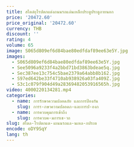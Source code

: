 ```yaml
---
title: สไตล์ยุโรปตกแต่งถนนรถแล่นเหล็กประตูประตูภายนอก
price: '20472.60'
price_original: '20472.60'
currency: THB
discount: ''
rating: 4
volume: 65
image: S065d809ef6d84bae80edfdaf89ee63e5Y.jpg
images:
  - S065d809ef6d84bae80edfdaf89ee63e5Y.jpg
  - See5096a9233f4a2bbd71bd3863bdeae5q.jpg
  - Sec387ee13c754c5bae2379a64abb8b162.jpg
  - S97ed642be33f4710ab938926a03fa409Z.jpg
  - S3c1c079f904d49a28369482053916565h.jpg
video: 4000220134281.mp4
categories:
  - name: การรักษาความปลอดภัย และการป้องกัน
    slug: การร-กษาความปลอดภ-และการป-องก
  - name: การควบคุมการเข้าถึง
    slug: การควบค-มการเข-าถ
slug: สไตล-โรปตกแต-งถนนรถแล-นเหล-กประต
encode: oDY9SqY
lang: th
---
```

  